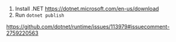 1. Install .NET https://dotnet.microsoft.com/en-us/download
2. Run `dotnet publish`

https://github.com/dotnet/runtime/issues/113979#issuecomment-2759220563

